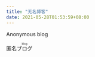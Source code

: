 ```yaml
---
title: "无名博客"
date: 2021-05-28T01:53:59+08:00
---
```

Anonymous blog </br>

匿名<ruby><rb>ブログ</rb><rt>blog</rt><rp>(blog)</rp></ruby>


